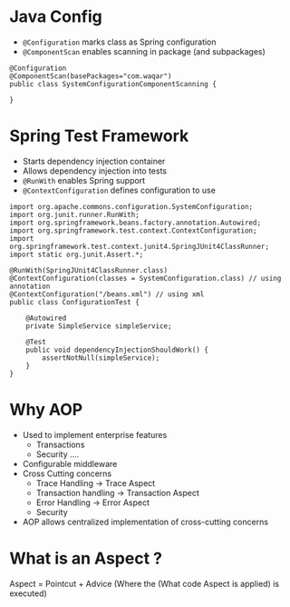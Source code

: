 Java Config
===========
- `@Configuration` marks class as Spring configuration
- `@ComponentScan` enables scanning in package (and subpackages)

```
@Configuration
@ComponentScan(basePackages="com.waqar")
public class SystemConfigurationComponentScanning {

}
```

Spring Test Framework
=====================
- Starts dependency injection container
- Allows dependency injection into tests
- `@RunWith` enables Spring support
- `@ContextConfiguration` defines configuration to use

```
import org.apache.commons.configuration.SystemConfiguration;
import org.junit.runner.RunWith;
import org.springframework.beans.factory.annotation.Autowired;
import org.springframework.test.context.ContextConfiguration;
import org.springframework.test.context.junit4.SpringJUnit4ClassRunner;
import static org.junit.Assert.*;

@RunWith(SpringJUnit4ClassRunner.class)
@ContextConfiguration(classes = SystemConfiguration.class) // using annotation
@ContextConfiguration("/beans.xml") // using xml
public class ConfigurationTest {

	@Autowired
	private SimpleService simpleService;
	
	@Test
	public void dependencyInjectionShouldWork() {
		assertNotNull(simpleService);
	}
}
```

Why AOP
=======
- Used to implement enterprise features
	- Transactions
	- Security ....
- Configurable middleware
- Cross Cutting concerns
	- Trace Handling -> Trace Aspect
	- Transaction handling -> Transaction Aspect
	- Error Handling -> Error Aspect
	- Security
- AOP allows centralized implementation of cross-cutting concerns

# What is an Aspect ?
Aspect = Pointcut			+  		Advice
		(Where the 					(What code
		Aspect is applied)			is executed)
		